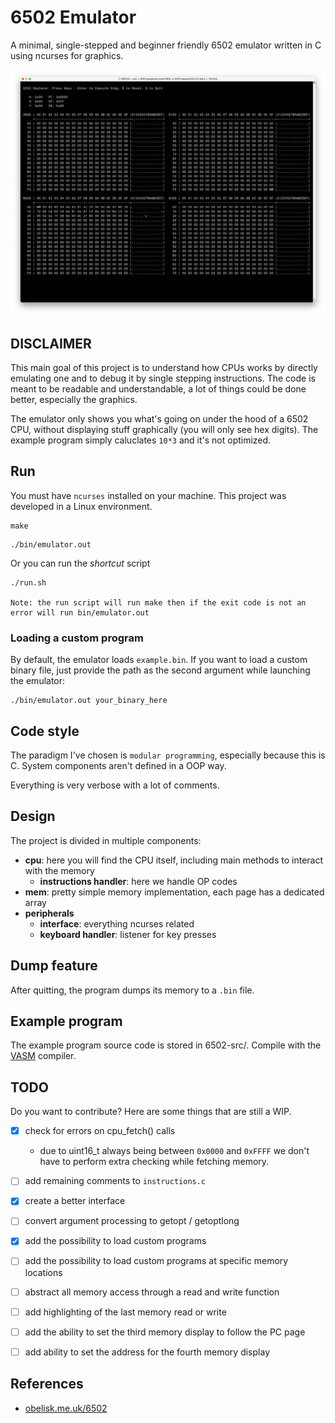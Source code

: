 # 6502 Emulator

A minimal, single-stepped and beginner friendly 6502 emulator written
in C using ncurses for graphics.

![thumbnail](./images/thumbnail.png)

## DISCLAIMER

This main goal of this project is to understand how CPUs works by
directly emulating one and to debug it by single stepping
instructions. The code is meant to be readable and understandable, a
lot of things could be done better, especially the graphics.

The emulator only shows you what's going on under the hood of a 6502
CPU, without displaying stuff graphically (you will only see hex
digits). The example program simply caluclates `10*3` and it's not
optimized.

## Run

You must have `ncurses` installed on your machine. This project was
developed in a Linux environment.

```
make
```

```
./bin/emulator.out
```

Or you can run the _shortcut_ script

```
./run.sh

Note: the run script will run make then if the exit code is not an error will run bin/emulator.out

```

### Loading a custom program

By default, the emulator loads `example.bin`. If you want to load a
custom binary file, just provide the path as the second argument while
launching the emulator:

```
./bin/emulator.out your_binary_here
```

## Code style

The paradigm I've chosen is `modular programming`, especially because
this is C. System components aren't defined in a OOP way.

Everything is very verbose with a lot of comments.

## Design

The project is divided in multiple components:

-   **cpu**: here you will find the CPU itself, including main methods to interact with the memory
    -   **instructions handler**: here we handle OP codes
-   **mem**: pretty simple memory implementation, each page has a dedicated array
-   **peripherals**
    -   **interface**: everything ncurses related
    -   **keyboard handler**: listener for key presses

## Dump feature

After quitting, the program dumps its memory to a `.bin` file.

## Example program

The example program source code is stored in 6502-src/.  Compile with the [VASM](http://sun.hasenbraten.de/vasm/) compiler.

## TODO

Do you want to contribute? Here are some things that are still a WIP.

-   [x] check for errors on cpu_fetch() calls
    -   due to uint16_t always being between `0x0000` and `0xFFFF` we don't have to perform extra checking while fetching memory.
-   [ ] add remaining comments to `instructions.c`
-   [x] create a better interface
-   [ ] convert argument processing to getopt / getoptlong
-   [x] add the possibility to load custom programs
-   [ ] add the possibility to load custom programs at specific memory locations
-   [ ] abstract all memory access through a read and write function
-   [ ] add highlighting of the last memory read or write
-   [ ] add the ability to set the third memory display to follow the PC page
-   [ ] add ability to set the address for the fourth memory display




## References

-   [obelisk.me.uk/6502](http://www.obelisk.me.uk/6502/)
